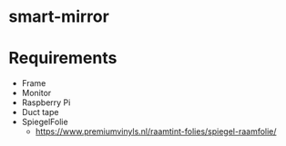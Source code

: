 # smart-mirror

# Requirements
  - Frame
  - Monitor
  - Raspberry Pi
  - Duct tape
  - SpiegelFolie
    - https://www.premiumvinyls.nl/raamtint-folies/spiegel-raamfolie/
